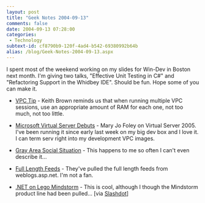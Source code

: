 ```yaml
---
layout: post
title: "Geek Notes 2004-09-13"
comments: false
date: 2004-09-13 07:28:00
categories:
 - Technology
subtext-id: cf8790b9-120f-4ad4-b542-69380992b64b
alias: /blog/Geek-Notes-2004-09-13.aspx
---
```



I spent most of the weekend working on my slides for Win-Dev in Boston next month. I'm giving two talks, "Effective Unit Testing in C#" and "Refactoring Support in the Whidbey IDE". Should be fun. Hope some of you can make it.

  * [VPC Tip](http://pluralsight.com/blogs/keith/archive/2004/09/07/2194.aspx) - Keith Brown reminds us that when running multiple VPC sessions, use an appropriate amount of RAM for each one, not too much, not too little.
  * [Microsoft Virtual Server Debuts](http://www.microsoft-watch.com/article2/0,1995,1644199,00.asp?kc=MWRSS02129TX1K0000535) - Mary Jo Foley on Virtual Server 2005. I've been running it since early last week on my big dev box and I love it. I can term serv right into my development VPC images.
  * [Gray Area Social Situation](http://www.dilbert.com/comics/dilbert/archive/dilbert-20040910.html) - This happens to me so often I can't even describe it...
  * [Full Length Feeds](http://weblogs.asp.net/nunitaddin/archive/2004/09/11/228224.aspx) - They've pulled the full length feeds from weblogs.asp.net. I'm not a fan.

  * [.NET on Lego Mindstorm](http://www.dcl.hpi.uni-potsdam.de/services/weblog/) - This is cool, although I though the Mindstorm product line had been pulled... [via [Slashdot](http://slashdot.org/article.pl?sid=04/09/12/1918221)]
